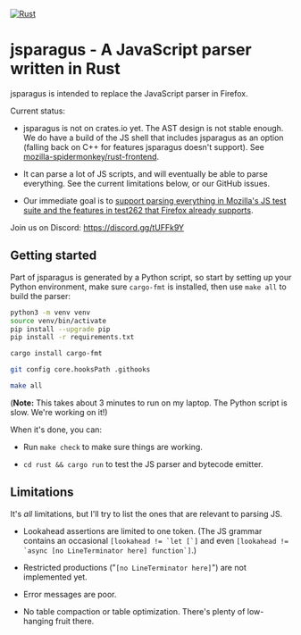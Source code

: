 [![Rust](https://github.com/mozilla-spidermonkey/jsparagus/workflows/Rust/badge.svg)](https://github.com/mozilla-spidermonkey/jsparagus/actions?query=branch%3Amaster)

# jsparagus - A JavaScript parser written in Rust

jsparagus is intended to replace the JavaScript parser in Firefox.

Current status:

*   jsparagus is not on crates.io yet. The AST design is not stable
    enough.  We do have a build of the JS shell that includes jsparagus
    as an option (falling back on C++ for features jsparagus doesn't
    support). See
    [mozilla-spidermonkey/rust-frontend](https://github.com/mozilla-spidermonkey/rust-frontend).

*   It can parse a lot of JS scripts, and will eventually be able to parse everything.
    See the current limitations below, or our GitHub issues.

*   Our immediate goal is to [support parsing everything in Mozilla's JS
    test suite and the features in test262 that Firefox already
    supports](https://github.com/mozilla-spidermonkey/jsparagus/milestone/1).

Join us on Discord: https://discord.gg/tUFFk9Y


## Getting started

Part of jsparagus is generated by a Python script, so start by setting
up your Python environment, make sure `cargo-fmt` is installed, then
use `make all` to build the parser:

```sh
python3 -m venv venv
source venv/bin/activate
pip install --upgrade pip
pip install -r requirements.txt

cargo install cargo-fmt

git config core.hooksPath .githooks

make all
```

(**Note:** This takes about 3 minutes to run on my laptop. The Python
script is slow. We're working on it!)

When it's done, you can:

*   Run `make check` to make sure things are working.

*   `cd rust && cargo run` to test the JS parser and bytecode emitter.


## Limitations

It's *all* limitations, but I'll try to list the ones that are relevant
to parsing JS.

*   Lookahead assertions are limited to one token. (The JS grammar
    contains an occasional
    ``[lookahead != `let [`]``
    and even
    ``[lookahead != `async [no LineTerminator here] function`]``.)

*   Restricted productions ("`[no LineTerminator here]`") are not implemented yet.

*   Error messages are poor.

*   No table compaction or table optimization. There's plenty of
    low-hanging fruit there.
